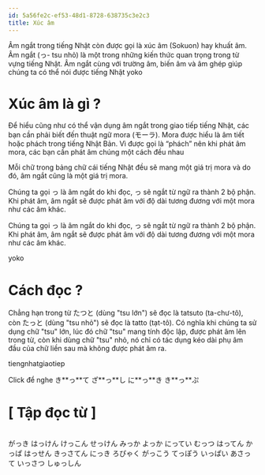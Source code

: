 ```yaml
---
id: 5a56fe2c-ef53-48d1-8728-638735c3e2c3
title: Xúc âm
---
```


<Intro>
Âm ngắt trong tiếng Nhật còn được gọi là xúc âm (Sokuon) hay khuất âm. Âm ngắt (っ- tsu nhỏ) là một trong những kiến thức quan trọng trong từ vựng tiếng Nhật. Âm ngắt cùng với trường âm, biến âm và âm ghép giúp chúng ta có thể nói được tiếng Nhật
</Intro>
<Via href="https://yoko.edu.vn/am-ngat-trong-tieng-nhat/">yoko</Via>

<InlineToc />

# Xúc âm là gì ?

Để hiểu cũng như có thể vận dụng âm ngắt trong giao tiếp tiếng Nhật, các bạn cần phải biết đến thuật ngữ mora (モーラ). Mora được hiểu là âm tiết hoặc phách trong tiếng Nhật Bản. Vì được gọi là “phách” nên khi phát âm mora, các bạn cần phát âm chúng một cách đều nhau

Mỗi chữ trong bảng chữ cái tiếng Nhật đều sẽ mang một giá trị mora và do đó, âm ngắt cũng là một giá trị mora.

Chúng ta gọi っ là âm ngắt do khi đọc, っ sẽ ngắt từ ngữ ra thành 2 bộ phận. Khi phát âm, âm ngắt sẽ được phát âm với độ dài tương đương với một mora như các âm khác.

Chúng ta gọi っ là âm ngắt do khi đọc, っ sẽ ngắt từ ngữ ra thành 2 bộ phận. Khi phát âm, âm ngắt sẽ được phát âm với độ dài tương đương với một mora như các âm khác.

<Via href="https://yoko.edu.vn/am-ngat-trong-tieng-nhat/">yoko</Via>


# Cách đọc ?

Chẳng hạn trong từ たつと (dùng "tsu lớn") sẽ đọc là tatsuto (ta-chư-tô), còn たっと (dùng "tsu nhỏ") sẽ đọc là tatto (tạt-tô). Có nghĩa khi chúng ta sử dụng chữ "tsu" lớn, lúc đó chữ "tsu" mang tính độc lập, được phát âm lên trong từ, còn khi dùng chữ "tsu" nhỏ, nó chỉ có tác dụng kéo dài phụ âm đầu của chữ liền sau mà không được phát âm ra.

<Via href="http://tiengnhatgiaotiep.edu.vn/xuc-am-tieng-nhat.html">tiengnhatgiaotiep</Via>

<Note>
  Click để nghe
</Note>

<JaWL m={4}>
  <Speak k="切手"><K>き**っ**て</K></Speak>
  <Speak k="雑誌"><K>ざ**っ**し</K></Speak>
  <Speak k="日記"><K>に**っ**き</K></Speak>
  <Speak k="切符"><K>き**っ**ぷ</K></Speak>
</JaWL>


# [ Tập đọc từ ]
<br/>

<JaWL m={4}>
 <K>がっき</K>
 <K>はっけん</K>
 <K>けっこん</K>
 <K>せっけん</K>
</JaWL>

<JaWL m={4}>
 <K>みっか</K>
 <K>よっか</K>
 <K>にってい</K>
 <K>むっつ</K>
</JaWL>

<JaWL m={4}>
 <K>はってん</K>
 <K>かっぱ</K>
 <K>はっせん</K>
 <K>きっさてん</K>
</JaWL>

<JaWL m={4}>
 <K>にっき</K>
 <K>ろぴゃく</K>
 <K>がっこう</K>
 <K>てっぽう</K>
</JaWL>

<JaWL m={4}>
 <K>いっぱい</K>
 <K>あさって</K>
 <K>いっさつ</K>
 <K>しゅっしん</K>
</JaWL>
